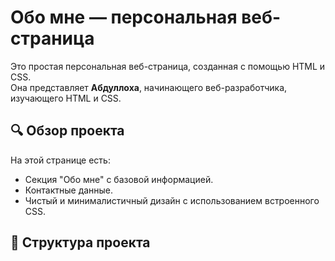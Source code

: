 # Обо мне — персональная веб-страница

Это простая персональная веб-страница, созданная с помощью HTML и CSS.  
Она представляет **Абдуллоха**, начинающего веб-разработчика, изучающего HTML и CSS.

## 🔍 Обзор проекта

На этой странице есть:
- Секция "Обо мне" с базовой информацией.
- Контактные данные.
- Чистый и минималистичный дизайн с использованием встроенного CSS.

## 📁 Структура проекта

